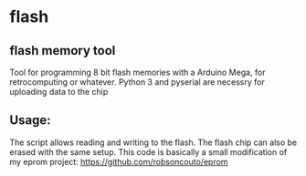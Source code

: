 # flash
## flash memory tool

Tool for programming 8 bit flash memories with a Arduino Mega, for retrocomputing or whatever. Python 3 and pyserial are necessry for uploading data to the chip

## Usage:

The script allows reading and writing to the flash. The flash chip can also be erased with the same setup.
This code is basically a small modification of my eprom project:
https://github.com/robsoncouto/eprom
